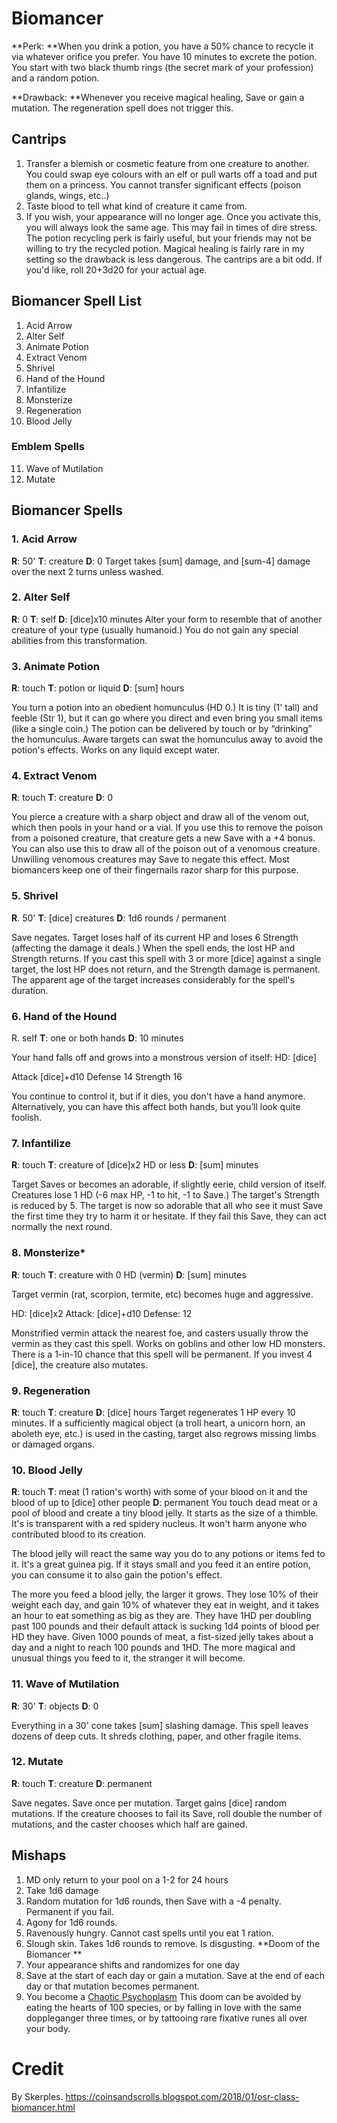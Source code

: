 
# Biomancer

**Perk: **When you drink a potion, you have a 50% chance to recycle it via whatever orifice you prefer. You have 10 minutes to excrete the potion. You start with two black thumb rings (the secret mark of your profession) and a random potion. 

**Drawback: **Whenever you receive magical healing, Save or gain a mutation. The regeneration spell does not trigger this. 

## Cantrips

1. Transfer a blemish or cosmetic feature from one creature to another. You could swap eye colours with an elf or pull warts off a toad and put them on a princess. You cannot transfer significant effects (poison glands, wings, etc..)
2. Taste blood to tell what kind of creature it came from. 
3. If you wish, your appearance will no longer age. Once you activate this, you will always look the same age. This may fail in times of dire stress. 
   The potion recycling perk is fairly useful, but your friends may not be willing to try the recycled potion. Magical healing is fairly rare in my setting so the drawback is less dangerous. The cantrips are a bit odd. If you'd like, roll 20+3d20 for your actual age. 

## Biomancer Spell List

1. Acid Arrow
2. Alter Self
3. Animate Potion
4. Extract Venom
5. Shrivel
6. Hand of the Hound
7. Infantilize
8. Monsterize
9. Regeneration
10. Blood Jelly
### Emblem Spells

11. Wave of Mutilation
12. Mutate

## Biomancer Spells

### 1. Acid Arrow

**R**: 50' **T**: creature **D**: 0 
     Target takes [sum] damage, and [sum-4] damage over the next 2 turns unless washed.
### 2. Alter Self 
**R**: 0 **T**: self **D**: [dice]x10 minutes 
     Alter your form to resemble that of another creature of your type (usually humanoid.) You do not gain any special abilities from this transformation. 
### 3. Animate Potion

**R**: touch **T**: potion or liquid **D**: [sum] hours

You turn a potion into an obedient homunculus (HD 0.) It is tiny (1' tall) and feeble (Str 1), but it can go where you direct and even bring you small items (like a single coin.) The potion can be delivered by touch or by “drinking” the homunculus. Aware targets can swat the homunculus away to avoid the potion's effects. Works on any liquid except water.

### 4. Extract Venom

**R**: touch **T**: creature **D**: 0

You pierce a creature with a sharp object and draw all of the venom out, which then pools in your hand or a vial. If you use this to remove the poison from a poisoned creature, that creature gets a new Save with a +4 bonus. You can also use this to draw all of the poison out of a venomous creature. Unwilling venomous creatures may Save to negate this effect. Most biomancers keep one of their fingernails razor sharp for this purpose.

### 5. Shrivel

**R**. 50' **T**: [dice] creatures **D**: 1d6 rounds / permanent

Save negates. Target loses half of its current HP and loses 6 Strength (affecting the damage it deals.) When the spell ends, the lost HP and Strength returns. If you cast this spell with 3 or more [dice] against a single target, the lost HP does not return, and the Strength damage is permanent. The apparent age of the target increases considerably for the spell's duration.

### 6. Hand of the Hound

R. self **T**: one or both hands **D**: 10 minutes

Your hand falls off and grows into a monstrous version of itself: 
HD: [dice]

Attack [dice]+d10
Defense 14 
Strength 16

You continue to control it, but if it dies, you don't have a hand anymore. Alternatively, you can have this affect both hands, but you’ll look quite foolish.

### 7. Infantilize

**R**: touch **T**: creature of [dice]x2 HD or less **D**: [sum] minutes 

Target Saves or becomes an adorable, if slightly eerie, child version of itself. Creatures lose 1 HD (-6 max HP, -1 to hit, -1 to Save.) The target's Strength is reduced by 5. The target is now so adorable that all who see it must Save the first time they try to harm it or hesitate. If they fail this Save, they can act normally the next round.

### 8. Monsterize*

**R**: touch **T**: creature with 0 HD (vermin) **D**: [sum] minutes

Target vermin (rat, scorpion, termite, etc) becomes huge and aggressive. 

HD: [dice]x2 
Attack: [dice]+d10 
Defense: 12 

Monstrified vermin attack the nearest foe, and casters usually throw the vermin as they cast this spell. Works on goblins and other low HD monsters. There is a 1-in-10 chance that this spell will be permanent. If you invest 4 [dice], the creature also mutates.

### 9. Regeneration

**R**: touch **T**: creature **D**: [dice] hours 
Target regenerates 1 HP every 10 minutes. If a sufficiently magical object (a troll heart, a unicorn horn, an aboleth eye, etc.) is used in the casting, target also regrows missing limbs or damaged organs. 

### 10. Blood Jelly

**R**: touch **T**: meat (1 ration's worth) with some of your blood on it and the blood of up to [dice] other people **D**: permanent
You touch dead meat or a pool of blood and create a tiny blood jelly. It starts as the size of a thimble. It's is transparent with a red spidery nucleus. It won't harm anyone who contributed blood to its creation. 

The blood jelly will react the same way you do to any potions or items fed to it. It's a great guinea pig. If it stays small and you feed it an entire potion, you can consume it to also gain the potion's effect.

The more you feed a blood jelly, the larger it grows. They lose 10% of their weight each day, and gain 10% of whatever they eat in weight, and it takes an hour to eat something as big as they are. They have 1HD per doubling past 100 pounds and their default attack is sucking 1d4 points of blood per HD they have. Given 1000 pounds of meat, a fist-sized jelly takes about a day and a night to reach 100 pounds and 1HD. The more magical and unusual things you feed to it, the stranger it will become. 

### 11. Wave of Mutilation
**R**: 30' **T**: objects **D**: 0

Everything in a 30' cone takes [sum] slashing damage. This spell leaves dozens of deep cuts. It shreds clothing, paper, and other fragile items.

### 12. Mutate 

**R**: touch **T**: creature **D**: permanent

Save negates. Save once per mutation. Target gains [dice] random mutations. If the creature chooses to fail its Save, roll double the number of mutations, and the caster chooses which half are gained. 

## Mishaps

1. MD only return to your pool on a 1-2 for 24 hours 
2. Take 1d6 damage 
3. Random mutation for 1d6 rounds, then Save with a -4 penalty. Permanent if you fail. 
4. Agony for 1d6 rounds.
5. Ravenously hungry. Cannot cast spells until you eat 1 ration.
6. Slough skin. Takes 1d6 rounds to remove. Is disgusting. 
   **Doom of the Biomancer **
7. Your appearance shifts and randomizes for one day 
8. Save at the start of each day or gain a mutation. Save at the end of each day or that mutation becomes permanent. 
9. You become a [Chaotic Psychoplasm](http://goblinpunch.blogspot.ca/2015/01/chaos-flesh-metachaotic-psychoplasm.html.) 
   This doom can be avoided by eating the hearts of 100 species, or by falling in love with the same doppleganger three times, or by tattooing rare fixative runes all over your body. 

# Credit

By Skerples. https://coinsandscrolls.blogspot.com/2018/01/osr-class-biomancer.html